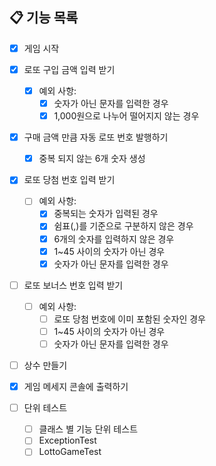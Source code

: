 ## 📋 기능 목록

- [x] 게임 시작 
- [x] 로또 구입 금액 입력 받기 
  - [x] 예외 사항:
    - [x] 숫자가 아닌 문자를 입력한 경우 
    - [x] 1,000원으로 나누어 떨어지지 않는 경우
- [x] 구매 금액 만큼 자동 로또 번호 발행하기 
  - [x] 중복 되지 않는 6개 숫자 생성 
- [x] 로또 당첨 번호 입력 받기 
  - [ ] 예외 사항:
    - [x] 중복되는 숫자가 입력된 경우
    - [x] 쉼표(,)를 기준으로 구분하지 않은 경우
    - [x] 6개의 숫자를 입력하지 않은 경우 
    - [x] 1~45 사이의 숫자가 아닌 경우 
    - [x] 숫자가 아닌 문자를 입력한 경우 
- [ ] 로또 보너스 번호 입력 받기 
  - [ ] 예외 사항:
    - [ ] 로또 당첨 번호에 이미 포함된 숫자인 경우 
    - [ ] 1~45 사이의 숫자가 아닌 경우 
    - [ ] 숫자가 아닌 문자를 입력한 경우 

- [ ] 상수 만들기 
- [x] 게임 메세지 콘솔에 출력하기 

- [ ] 단위 테스트
  - [ ] 클래스 별 기능 단위 테스트
  - [ ] ExceptionTest 
  - [ ] LottoGameTest